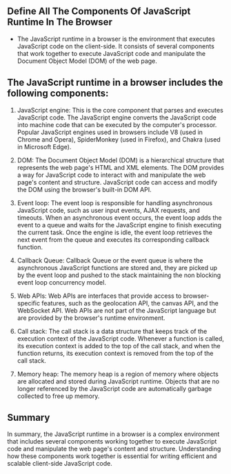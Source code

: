 ## Define All The Components Of JavaScript Runtime In The Browser

- The JavaScript runtime in a browser is the environment that executes JavaScript code on the client-side. It consists of several components that work together to execute JavaScript code and manipulate the Document Object Model (DOM) of the web page.

## The JavaScript runtime in a browser includes the following components:

1. JavaScript engine: This is the core component that parses and executes JavaScript code. The JavaScript engine converts the JavaScript code into machine code that can be executed by the computer's processor. Popular JavaScript engines used in browsers include V8 (used in Chrome and Opera), SpiderMonkey (used in Firefox), and Chakra (used in Microsoft Edge).

2. DOM: The Document Object Model (DOM) is a hierarchical structure that represents the web page's HTML and XML elements. The DOM provides a way for JavaScript code to interact with and manipulate the web page's content and structure. JavaScript code can access and modify the DOM using the browser's built-in DOM API.

3. Event loop: The event loop is responsible for handling asynchronous JavaScript code, such as user input events, AJAX requests, and timeouts. When an asynchronous event occurs, the event loop adds the event to a queue and waits for the JavaScript engine to finish executing the current task. Once the engine is idle, the event loop retrieves the next event from the queue and executes its corresponding callback function.
4. Callback Queue: Callback Queue or the event queue is where the asynchronous JavaScript functions are stored and, they are picked up by the event loop and pushed to the stack maintaining the non blocking event loop concurrency model.

5. Web APIs: Web APIs are interfaces that provide access to browser-specific features, such as the geolocation API, the canvas API, and the WebSocket API. Web APIs are not part of the JavaScript language but are provided by the browser's runtime environment.

6. Call stack: The call stack is a data structure that keeps track of the execution context of the JavaScript code. Whenever a function is called, its execution context is added to the top of the call stack, and when the function returns, its execution context is removed from the top of the call stack.

7. Memory heap: The memory heap is a region of memory where objects are allocated and stored during JavaScript runtime. Objects that are no longer referenced by the JavaScript code are automatically garbage collected to free up memory.

## Summary

In summary, the JavaScript runtime in a browser is a complex environment that includes several components working together to execute JavaScript code and manipulate the web page's content and structure. Understanding how these components work together is essential for writing efficient and scalable client-side JavaScript code.
